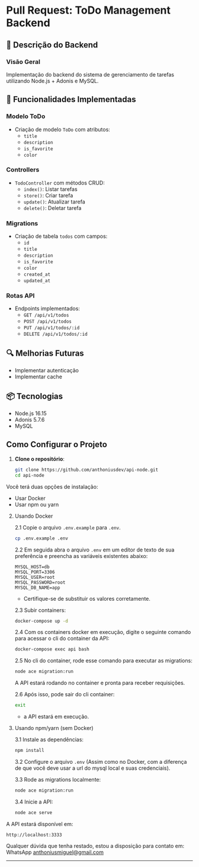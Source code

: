 # Pull Request: ToDo Management Backend

## 🚀 Descrição do Backend

### Visão Geral
Implementação do backend do sistema de gerenciamento de tarefas utilizando Node.js + Adonis e MySQL.

## 🔧 Funcionalidades Implementadas

### Modelo ToDo
- Criação de modelo `ToDo` com atributos:
  - `title`
  - `description`
  - `is_favorite`
  - `color`

### Controllers
- `TodoController` com métodos CRUD:
  - `index()`: Listar tarefas
  - `store()`: Criar tarefa
  - `update()`: Atualizar tarefa
  - `delete()`: Deletar tarefa

### Migrations
- Criação de tabela `todos` com campos:
  - `id`
  - `title`
  - `description`
  - `is_favorite`
  - `color`
  - `created_at`
  - `updated_at`

  
### Rotas API
- Endpoints implementados:
  - `GET /api/v1/todos`
  - `POST /api/v1/todos`
  - `PUT /api/v1/todos/:id`
  - `DELETE /api/v1/todos/:id`

## 🔍 Melhorias Futuras
- Implementar autenticação
- Implementar cache


## 📦 Tecnologias
- Node.js 16.15
- Adonis 5.7.6 
- MySQL

## Como Configurar o Projeto

1. **Clone o repositório**:
   ```bash
   git clone https://github.com/anthoniusdev/api-node.git
   cd api-node
   ```
  Você terá duas opções de instalação:
  - Usar Docker
  - Usar npm ou yarn
  
2. Usando Docker

   2.1 Copie o arquivo ```.env.example``` para ```.env```.
    ```bash
    cp .env.example .env
    ```
   2.2 Em seguida abra o arquivo `.env` em um editor de texto de sua preferência e preencha as variáveis existentes abaixo:
    ```env
    MYSQL_HOST=db
    MYSQL_PORT=3306
    MYSQL_USER=root
    MYSQL_PASSWORD=root
    MYSQL_DB_NAME=app
    ```
    - Certifique-se de substituir os valores corretamente.
      
   2.3 Subir containers:
    ```bash
    docker-compose up -d
    ```
    
    2.4 Com os containers docker em execução, digite o seguinte comando para acessar o cli do container da API:
    ```bash
    docker-compose exec api bash
    ```
    
    2.5 No cli do container, rode esse comando para executar as migrations:
    ```bash
    node ace migration:run
    ```
    A API estará rodando no container e pronta para receber requisições.
    
    2.6 Após isso, pode sair do cli container:
    ```bash
    exit
    ```
    
    - a API estará em execução.

3. Usando npm/yarn (sem Docker)
   
   3.1 Instale as dependências:
    ```bash
    npm install
    ```
    
   3.2 Configure o arquivo `.env` (Assim como no Docker, com a diferença de que você deve usar a url do mysql local e suas credenciais).
   
   3.3 Rode as migrations localmente:
    ```bash
    node ace migration:run
    ```
    
    3.4 Inicie a API:
    ```bash
    node ace serve
    ```

A API estará disponível em:
```
http://localhost:3333
```

Qualquer dúvida que tenha restado, estou a disposição para contato em:
WhatsApp
anthoniusmiguel@gmail.com

---
